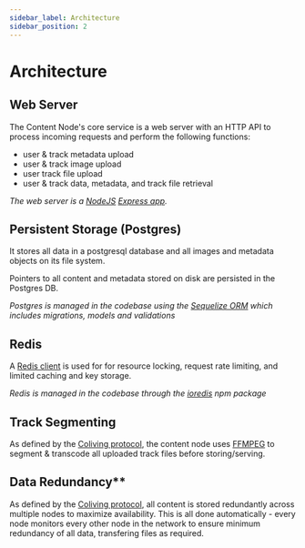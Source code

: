 ```yaml
---
sidebar_label: Architecture
sidebar_position: 2
---
```


# Architecture

## Web Server

The Content Node's core service is a web server with an HTTP API to process incoming requests and perform the following functions:

- user & track metadata upload
- user & track image upload
- user track file upload
- user & track data, metadata, and track file retrieval

*The web server is a [NodeJS](https://nodejs.org) [Express app](https://expressjs.com/).*

## Persistent Storage (Postgres)

It stores all data in a postgresql database and all images and metadata objects on its file system.

Pointers to all content and metadata stored on disk are persisted in the Postgres DB.

*Postgres is managed in the codebase using the [Sequelize ORM](https://sequelize.org/master/) which includes migrations, models and validations*

## Redis

A [Redis client](https://redis.io/) is used for for resource locking, request rate limiting, and limited caching and key storage.

*Redis is managed in the codebase through the [ioredis](https://github.com/luin/ioredis) npm package*

## Track Segmenting

As defined by the [Coliving protocol](https://whitepaper..co), the content node uses [FFMPEG](https://ffmpeg.org/ffmpeg.html) to segment & transcode all uploaded track files before storing/serving.

## Data Redundancy**

As defined by the [Coliving protocol](https://whitepaper..co), all content is stored redundantly across multiple nodes to maximize availability. This is all done automatically - every node monitors every other node in the network to ensure minimum redundancy of all data, transfering files as required.

